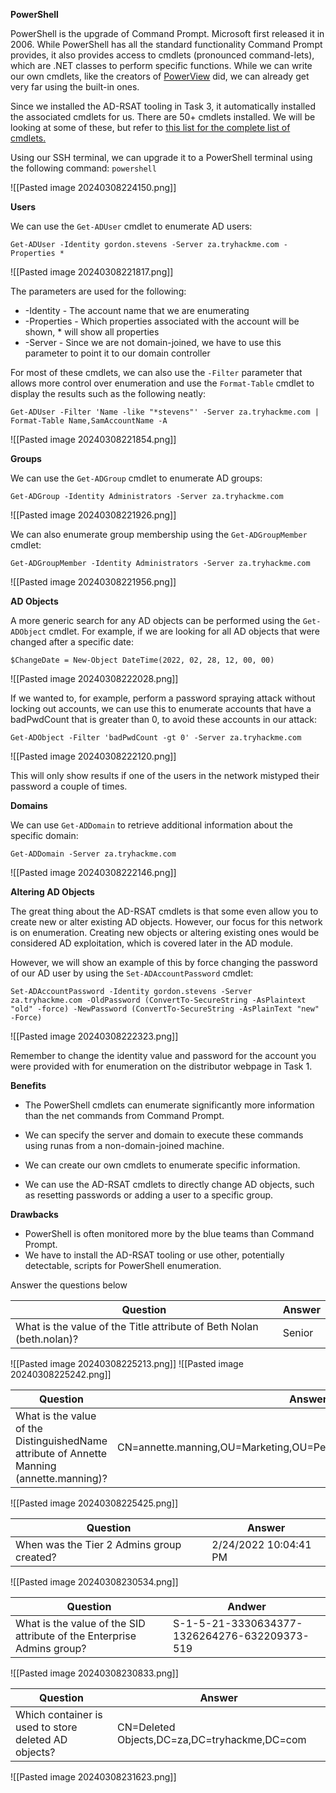 **PowerShell**

PowerShell is the upgrade of Command Prompt. Microsoft first released it in 2006. While PowerShell has all the standard functionality Command Prompt provides, it also provides access to cmdlets (pronounced command-lets), which are .NET classes to perform specific functions. While we can write our own cmdlets, like the creators of [PowerView](https://github.com/PowerShellEmpire/PowerTools/tree/master/PowerView) did, we can already get very far using the built-in ones.

Since we installed the AD-RSAT tooling in Task 3, it automatically installed the associated cmdlets for us. There are 50+ cmdlets installed. We will be looking at some of these, but refer to [this list for the complete list of cmdlets.](https://docs.microsoft.com/en-us/powershell/module/activedirectory/?view=windowsserver2022-ps)

Using our SSH terminal, we can upgrade it to a PowerShell terminal using the following command: `powershell`

![[Pasted image 20240308224150.png]]

**Users**

We can use the `Get-ADUser` cmdlet to enumerate AD users:

```
Get-ADUser -Identity gordon.stevens -Server za.tryhackme.com -Properties *
```

![[Pasted image 20240308221817.png]]

The parameters are used for the following:

- -Identity - The account name that we are enumerating
- -Properties - Which properties associated with the account will be shown, * will show all properties
- -Server - Since we are not domain-joined, we have to use this parameter to point it to our domain controller

For most of these cmdlets, we can also use the `-Filter` parameter that allows more control over enumeration and use the `Format-Table` cmdlet to display the results such as the following neatly:


```
Get-ADUser -Filter 'Name -like "*stevens"' -Server za.tryhackme.com | Format-Table Name,SamAccountName -A
```

![[Pasted image 20240308221854.png]]


**Groups**

We can use the `Get-ADGroup` cmdlet to enumerate AD groups:

```
Get-ADGroup -Identity Administrators -Server za.tryhackme.com
```

![[Pasted image 20240308221926.png]]

We can also enumerate group membership using the `Get-ADGroupMember` cmdlet:

```
Get-ADGroupMember -Identity Administrators -Server za.tryhackme.com
```

![[Pasted image 20240308221956.png]]

**AD Objects**

A more generic search for any AD objects can be performed using the `Get-ADObject` cmdlet. For example, if we are looking for all AD objects that were changed after a specific date:

```
$ChangeDate = New-Object DateTime(2022, 02, 28, 12, 00, 00)
```

![[Pasted image 20240308222028.png]]

If we wanted to, for example, perform a password spraying attack without locking out accounts, we can use this to enumerate accounts that have a badPwdCount that is greater than 0, to avoid these accounts in our attack:

```
Get-ADObject -Filter 'badPwdCount -gt 0' -Server za.tryhackme.com
```

![[Pasted image 20240308222120.png]]

This will only show results if one of the users in the network mistyped their password a couple of times.  

**Domains**  

We can use `Get-ADDomain` to retrieve additional information about the specific domain:

```
Get-ADDomain -Server za.tryhackme.com
```

![[Pasted image 20240308222146.png]]

**Altering AD Objects**  

The great thing about the AD-RSAT cmdlets is that some even allow you to create new or alter existing AD objects. However, our focus for this network is on enumeration. Creating new objects or altering existing ones would be considered AD exploitation, which is covered later in the AD module.

However, we will show an example of this by force changing the password of our AD user by using the `Set-ADAccountPassword` cmdlet:

```
Set-ADAccountPassword -Identity gordon.stevens -Server za.tryhackme.com -OldPassword (ConvertTo-SecureString -AsPlaintext "old" -force) -NewPassword (ConvertTo-SecureString -AsPlainText "new" -Force) 
```

![[Pasted image 20240308222323.png]]

Remember to change the identity value and password for the account you were provided with for enumeration on the distributor webpage in Task 1.  

**Benefits**  

- The PowerShell cmdlets can enumerate significantly more information than the net commands from Command Prompt.
- We can specify the server and domain to execute these commands using runas from a non-domain-joined machine.  
    
- We can create our own cmdlets to enumerate specific information.
- We can use the AD-RSAT cmdlets to directly change AD objects, such as resetting passwords or adding a user to a specific group.  
    

**Drawbacks**

- PowerShell is often monitored more by the blue teams than Command Prompt.
- We have to install the AD-RSAT tooling or use other, potentially detectable, scripts for PowerShell enumeration.  
    

Answer the questions below

| Question                                                             | Answer |
| -------------------------------------------------------------------- | ------ |
| What is the value of the Title attribute of Beth Nolan (beth.nolan)? | Senior |

![[Pasted image 20240308225213.png]]
![[Pasted image 20240308225242.png]]


| Question                                                                                   | Answer                                                              |
| ------------------------------------------------------------------------------------------ | ------------------------------------------------------------------- |
| What is the value of the DistinguishedName attribute of Annette Manning (annette.manning)? | CN=annette.manning,OU=Marketing,OU=People,DC=za,DC=tryhackme,DC=com |

![[Pasted image 20240308225425.png]]


| Question                                  | Answer                |
| ----------------------------------------- | --------------------- |
| When was the Tier 2 Admins group created? | 2/24/2022 10:04:41 PM |

![[Pasted image 20240308230534.png]]



| Question                                                               | Andwer                                       |
| ---------------------------------------------------------------------- | -------------------------------------------- |
| What is the value of the SID attribute of the Enterprise Admins group? | S-1-5-21-3330634377-1326264276-632209373-519 |

![[Pasted image 20240308230833.png]]



| Question                                             | Answer                                       |
| ---------------------------------------------------- | -------------------------------------------- |
| Which container is used to store deleted AD objects? | CN=Deleted Objects,DC=za,DC=tryhackme,DC=com |

![[Pasted image 20240308231623.png]]
